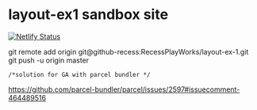 # layout-ex1 sandbox site
[![Netlify Status](https://api.netlify.com/api/v1/badges/9953d8ec-d48d-4952-a393-8987d91192bc/deploy-status)](https://app.netlify.com/sites/rpw-sandbox1/deploys)

git remote add origin git@github-recess:RecessPlayWorks/layout-ex-1.git
git push -u origin master

    
    /*solution for GA with parcel bundler */

 https://github.com/parcel-bundler/parcel/issues/2597#issuecomment-464489516

 

  
